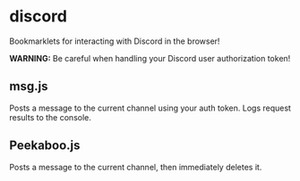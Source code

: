 # discord
Bookmarklets for interacting with Discord in the browser!

**WARNING:** Be careful when handling your Discord user authorization token!

## msg.js
Posts a message to the current channel using your auth token.
Logs request results to the console.

## Peekaboo.js
Posts a message to the current channel, then immediately deletes it.